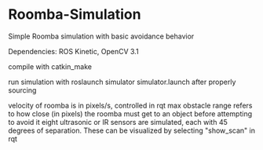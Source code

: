 # Roomba-Simulation
Simple Roomba simulation with basic avoidance behavior

Dependencies: ROS Kinetic, OpenCV 3.1

compile with catkin_make

run simulation with roslaunch simulator simulator.launch after properly sourcing

velocity of roomba is in pixels/s, controlled in rqt
max obstacle range refers to how close (in pixels) the roomba must get to an object before attempting to avoid it
eight ultrasonic or IR sensors are simulated, each with 45 degrees of separation. These can be visualized by selecting "show_scan" in rqt
